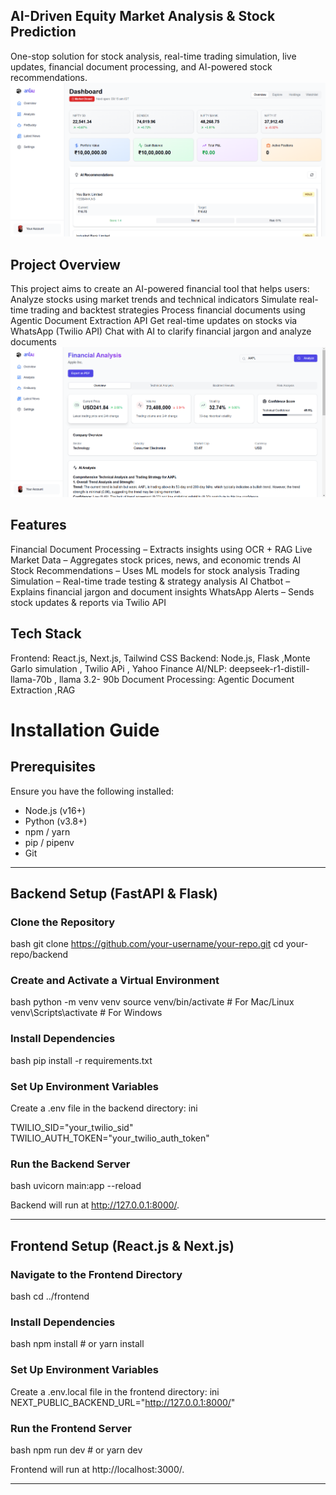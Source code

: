 ## AI-Driven Equity Market Analysis & Stock Prediction
One-stop solution for stock analysis, real-time trading simulation, live updates, financial document processing, and AI-powered stock recommendations.
![alt text](image.png)
## Project Overview
This project aims to create an AI-powered financial tool that helps users:
Analyze stocks using market trends and technical indicators
Simulate real-time trading and backtest strategies
Process financial documents using Agentic Document Extraction API
Get real-time updates on stocks via WhatsApp (Twilio API)
Chat with AI to clarify financial jargon and analyze documents
![alt text](image-1.png)
## Features
Financial Document Processing – Extracts insights using OCR + RAG
Live Market Data – Aggregates stock prices, news, and economic trends
AI Stock Recommendations – Uses ML models for stock analysis
Trading Simulation – Real-time trade testing & strategy analysis
AI Chatbot – Explains financial jargon and document insights
WhatsApp Alerts – Sends stock updates & reports via Twilio API

## Tech Stack
Frontend:	React.js, Next.js, Tailwind CSS
Backend:	Node.js, Flask ,Monte Garlo simulation , Twilio APi , Yahoo Finance
AI/NLP:	deepseek-r1-distill-llama-70b , llama 3.2- 90b
Document Processing:	Agentic Document Extraction ,RAG

# Installation Guide

## Prerequisites
Ensure you have the following installed:
- Node.js (v16+)
- Python (v3.8+)
- npm / yarn
- pip / pipenv
- Git

---

## Backend Setup (FastAPI & Flask)

### Clone the Repository
bash
git clone https://github.com/your-username/your-repo.git
cd your-repo/backend


### Create and Activate a Virtual Environment
bash
python -m venv venv
source venv/bin/activate  # For Mac/Linux
venv\Scripts\activate    # For Windows


### Install Dependencies
bash
pip install -r requirements.txt


### Set Up Environment Variables
Create a .env file in the backend directory:
ini

TWILIO_SID="your_twilio_sid"
TWILIO_AUTH_TOKEN="your_twilio_auth_token"



### Run the Backend Server
bash
uvicorn main:app --reload


Backend will run at http://127.0.0.1:8000/.

---

## Frontend Setup (React.js & Next.js)

### Navigate to the Frontend Directory
bash
cd ../frontend


### Install Dependencies
bash
npm install  # or yarn install


### Set Up Environment Variables
Create a .env.local file in the frontend directory:
ini
NEXT_PUBLIC_BACKEND_URL="http://127.0.0.1:8000/"


### Run the Frontend Server
bash
npm run dev  # or yarn dev


Frontend will run at http://localhost:3000/.

---